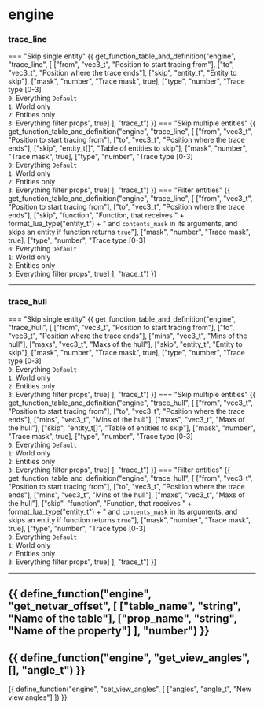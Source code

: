 # engine

### trace_line
=== "Skip single entity"
    {{ get_function_table_and_definition("engine", "trace_line", [
        ["from", "vec3_t", "Position to start tracing from"],
        ["to",   "vec3_t", "Position where the trace ends"],
        ["skip", "entity_t", "Entity to skip"],
        ["mask", "number", "Trace mask", true],
        ["type", "number", "Trace type [0-3]<br/>`0`: Everything `Default`<br/>`1`: World only<br/>`2`: Entities only<br/>`3`: Everything filter props", true]
    ], "trace_t") }}
=== "Skip multiple entities"
    {{ get_function_table_and_definition("engine", "trace_line", [
        ["from", "vec3_t", "Position to start tracing from"],
        ["to",   "vec3_t", "Position where the trace ends"],
        ["skip", "entity_t[]", "Table of entities to skip"],
        ["mask", "number", "Trace mask", true],
        ["type", "number", "Trace type [0-3]<br/>`0`: Everything `Default`<br/>`1`: World only<br/>`2`: Entities only<br/>`3`: Everything filter props", true]
    ], "trace_t") }}
=== "Filter entities"
    {{ get_function_table_and_definition("engine", "trace_line", [
        ["from", "vec3_t", "Position to start tracing from"],
        ["to",   "vec3_t", "Position where the trace ends"],
        ["skip", "function", "Function, that receives " + format_lua_type("entity_t") + " and `contents_mask` in its arguments, and skips an entity if function returns `true`"],
        ["mask", "number", "Trace mask", true],
        ["type", "number", "Trace type [0-3]<br/>`0`: Everything `Default`<br/>`1`: World only<br/>`2`: Entities only<br/>`3`: Everything filter props", true]
    ], "trace_t") }}
    
---

### trace_hull
=== "Skip single entity"
    {{ get_function_table_and_definition("engine", "trace_hull", [
        ["from", "vec3_t", "Position to start tracing from"],
        ["to",   "vec3_t", "Position where the trace ends"],
        ["mins", "vec3_t", "Mins of the hull"],
        ["maxs", "vec3_t", "Maxs of the hull"],
        ["skip", "entity_t", "Entity to skip"],
        ["mask", "number", "Trace mask", true],
        ["type", "number", "Trace type [0-3]<br/>`0`: Everything `Default`<br/>`1`: World only<br/>`2`: Entities only<br/>`3`: Everything filter props", true]
    ], "trace_t") }}
=== "Skip multiple entities"
    {{ get_function_table_and_definition("engine", "trace_hull", [
        ["from", "vec3_t", "Position to start tracing from"],
        ["to",   "vec3_t", "Position where the trace ends"],
        ["mins", "vec3_t", "Mins of the hull"],
        ["maxs", "vec3_t", "Maxs of the hull"],
        ["skip", "entity_t[]", "Table of entities to skip"],
        ["mask", "number", "Trace mask", true],
        ["type", "number", "Trace type [0-3]<br/>`0`: Everything `Default`<br/>`1`: World only<br/>`2`: Entities only<br/>`3`: Everything filter props", true]
    ], "trace_t") }}
=== "Filter entities"
    {{ get_function_table_and_definition("engine", "trace_hull", [
        ["from", "vec3_t", "Position to start tracing from"],
        ["to",   "vec3_t", "Position where the trace ends"],
        ["mins", "vec3_t", "Mins of the hull"],
        ["maxs", "vec3_t", "Maxs of the hull"],
        ["skip", "function", "Function, that receives " + format_lua_type("entity_t") + " and `contents_mask` in its arguments, and skips an entity if function returns `true`"],
        ["mask", "number", "Trace mask", true],
        ["type", "number", "Trace type [0-3]<br/>`0`: Everything `Default`<br/>`1`: World only<br/>`2`: Entities only<br/>`3`: Everything filter props", true]
    ], "trace_t") }}

---
{{ define_function("engine", "get_netvar_offset", [
    ["table_name", "string", "Name of the table"],
    ["prop_name", "string", "Name of the property"]
], "number") }}
---
{{ define_function("engine", "get_view_angles", [], "angle_t") }}
---
{{ define_function("engine", "set_view_angles", [
    ["angles", "angle_t", "New view angles"]
]) }}
